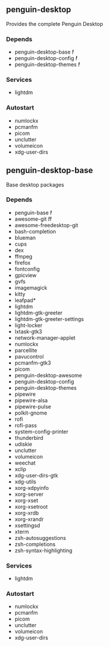 ## penguin-desktop

Provides the complete Penguin Desktop

### Depends
* penguin-desktop-base ***!***
* penguin-desktop-config ***!***
* penguin-desktop-themes ***!***

### Services
* lightdm

### Autostart
* numlockx
* pcmanfm
* picom
* unclutter
* volumeicon
* xdg-user-dirs


## penguin-desktop-base

Base desktop packages

### Depends
* penguin-base ***!***
* awesome-git ***!!***
* awesome-freedesktop-git
* bash-completion
* blueman
* cups
* dex
* ffmpeg
* firefox
* fontconfig
* gpicview
* gvfs
* imagemagick
* kitty
* leafpad*
* lightdm
* lightdm-gtk-greeter
* lightdm-gtk-greeter-settings
* light-locker
* lxtask-gtk3
* network-manager-applet
* numlockx
* parcellite
* pavucontrol
* pcmanfm-gtk3
* picom
* penguin-desktop-awesome
* penguin-desktop-config
* penguin-desktop-themes
* pipewire
* pipewire-alsa
* pipewire-pulse
* polkit-gnome
* rofi
* rofi-pass
* system-config-printer
* thunderbird
* udiskie
* unclutter
* volumeicon
* weechat
* xclip
* xdg-user-dirs-gtk
* xdg-utils
* xorg-xdpyinfo
* xorg-server
* xorg-xset
* xorg-xsetroot
* xorg-xrdb
* xorg-xrandr
* xsettingsd
* xterm
* zsh-autosuggestions
* zsh-completions
* zsh-syntax-highlighting

### Services
* lightdm

### Autostart
* numlockx
* pcmanfm
* picom
* unclutter
* volumeicon
* xdg-user-dirs

